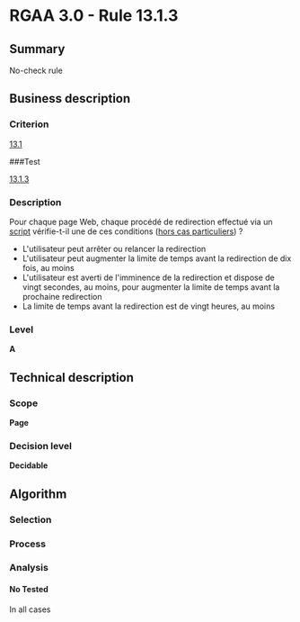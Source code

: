 # RGAA 3.0 -  Rule 13.1.3

## Summary

No-check rule

## Business description

### Criterion

[13.1](http://references.modernisation.gouv.fr/referentiel-technique-0#crit-13-1)

###Test

[13.1.3](http://disic.github.io/rgaa_referentiel_en/RGAA3.0_Criteria_English_version_v1.html#test-13-1-3)

### Description

Pour chaque page Web, chaque proc&eacute;d&eacute; de redirection effectu&eacute; via un <a href="http://references.modernisation.gouv.fr/referentiel-technique-0#mScript">script</a> v&eacute;rifie-t-il une de ces conditions (<a href="http://references.modernisation.gouv.fr/referentiel-technique-0#cpCrit13-1" title="Cas particuliers pour le crit&egrave;re 13.1">hors cas particuliers</a>) ? 
 
 *  L'utilisateur peut arr&ecirc;ter ou relancer la redirection 
 *  L'utilisateur peut augmenter la limite de temps avant la redirection de dix fois, au moins 
 *  L'utilisateur est averti de l'imminence de la redirection et dispose de vingt secondes, au moins, pour augmenter la limite de temps avant la prochaine redirection 
 *  La limite de temps avant la redirection est de vingt heures, au moins 


### Level

**A**

## Technical description

### Scope

**Page**

### Decision level

**Decidable**

## Algorithm

### Selection

### Process

### Analysis

#### No Tested 

In all cases





